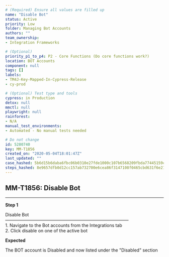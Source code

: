 ```yaml
---
# (Required) Ensure all values are filled up
name: "Disable Bot"
status: Active
priority: Low
folder: Managing Bot Accounts
authors: ""
team_ownership: 
- Integration Frameworks

# (Optional)
priority_p1_to_p4: P2 - Core Functions (Do core functions work?)
location: BOT Accounts
component: null
tags: []
labels: 
- TM4J-Key-Mapped-In-Cypress-Release
- cy-prod

# (Optional) Test type and tools
cypress: in Production
detox: null
mmctl: null
playwright: null
rainforest: 
- N/A
manual_test_environments: 
- Automated - No manual tests needed

# Do not change
id: 5280740
key: MM-T1856
created_on: "2020-05-04T18:01:47Z"
last_updated: ""
case_hashed: 5b6d15b6daba6fbc06b0310e27fde1000c107b6568209fbda77445159cb34506f8239a984ad856aa824ffb3c1ca05786
steps_hashed: 8e9657dfb0d12cc157ab732700e6cea86f3147108f0465cbd631f6e2190e07cbd8744df748e1753e31ddbe0af8156b18
---
```


<!-- (Auto-generated) Based on frontmatter's "key" and "name" -->

## MM-T1856: Disable Bot

---

**Step 1**

Disable Bot\
————————————————————————————\
1\. Navigate to the Bot accounts from the Integrations tab\
2\. Click disable on one of the active bot

**Expected**

The BOT account is Disabled and now listed under the "Disabled" section
